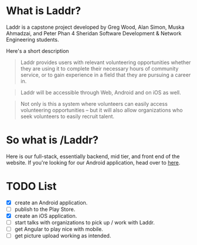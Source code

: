 # What is Laddr?
Laddr is a capstone project developed by Greg Wood, Alan Simon, Muska Ahmadzai, and Peter Phan  4 Sheridan Software Development & Network Engineering students.

Here's a short description
>Laddr provides users with relevant volunteering opportunities whether they are using it to complete their necessary hours of community service, or to gain experience in a field that they are pursuing a career in.

>Laddr will be accessible through Web, Android and on iOS as well.

>Not only is this a system where volunteers can easily access volunteering opportunities – but it will also allow organizations who seek volunteers to easily recruit talent.

# So what is /Laddr?
Here is our full-stack, essentially backend, mid tier, and front end of the website. If you're looking for our Android application, head over to [here](https://github.com/wolfishflow/laddr_droid).


# TODO List
- [x] create an Android application.
- [ ] publish to the Play Store.
- [x] create an iOS application.
- [ ] start talks with organizations to pick up / work with Laddr.
- [ ] get Angular to play nice with mobile.
- [ ] get picture upload working as intended.
